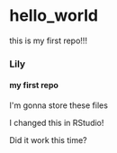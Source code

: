 # hello_world
this is my first repo!!!
### Lily
#### my first repo

I'm gonna store these files

I changed this in RStudio! 

Did it work this time?
